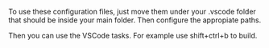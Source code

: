 To use these configuration files, just move them under your .vscode folder that should be inside your main folder. Then configure the appropiate paths.

Then you can use the VSCode tasks. For example use shift+ctrl+b to build.
